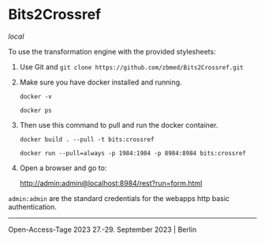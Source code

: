 # Bits2Crossref

_local_

To use the transformation engine with the provided stylesheets:

1. Use Git and `git clone https://github.com/zbmed/Bits2Crossref.git` 

2. Make sure you have docker installed and running.

    `docker -v`

    `docker ps`

3. Then use this command to pull and run the docker container.

    `docker build . --pull -t bits:crossref`

    `docker run --pull=always -p 1984:1984 -p 8984:8984 bits:crossref`

4. Open a browser and go to:

    [http://admin:admin@localhost:8984/rest?run=form.html](http://admin:admin@localhost:8984/rest?run=form.html)


`admin:admin` are the standard credentials for the webapps http basic authentication.

-------------------------------------------------
Open-Access-Tage 2023 
27.-29. September 2023 | Berlin 



